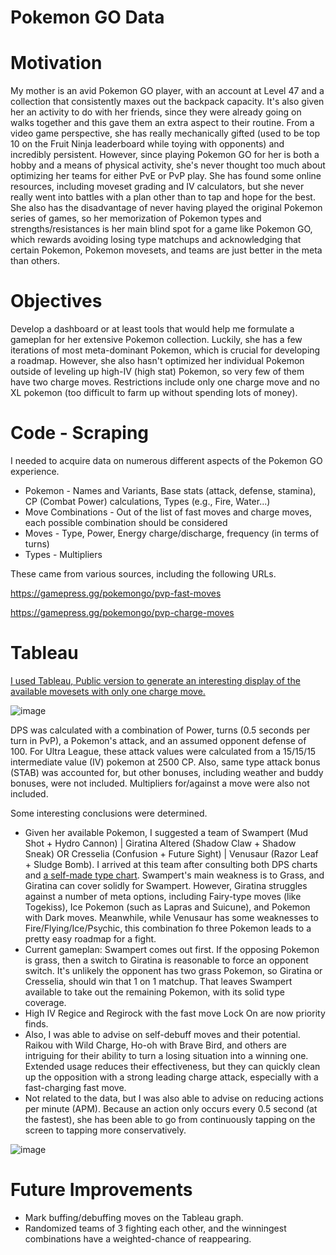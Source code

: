 # Pokemon GO Data
 
Motivation
==========
My mother is an avid Pokemon GO player, with an account at Level 47 and a collection that consistently maxes out the backpack capacity. It's also given her an activity to do with her friends, since they were already going on walks together and this gave them an extra aspect to their routine. From a video game perspective, she has really mechanically gifted (used to be top 10 on the Fruit Ninja leaderboard while toying with opponents) and incredibly persistent. However, since playing Pokemon GO for her is both a hobby and a means of physical activity, she's never thought too much about optimizing her teams for either PvE or PvP play. She has found some online resources, including moveset grading and IV calculators, but she never really went into battles with a plan other than to tap and hope for the best. She also has the disadvantage of never having played the original Pokemon series of games, so her memorization of Pokemon types and strengths/resistances is her main blind spot for a game like Pokemon GO, which rewards avoiding losing type matchups and acknowledging that certain Pokemon, Pokemon movesets, and teams are just better in the meta than others.

Objectives
==========
Develop a dashboard or at least tools that would help me formulate a gameplan for her extensive Pokemon collection. Luckily, she has a few iterations of most meta-dominant Pokemon, which is crucial for developing a roadmap. However, she also hasn't optimized her individual Pokemon outside of leveling up high-IV (high stat) Pokemon, so very few of them have two charge moves. Restrictions include only one charge move and no XL pokemon (too difficult to farm up without spending lots of money).

Code - Scraping
==========
I needed to acquire data on numerous different aspects of the Pokemon GO experience.

* Pokemon - Names and Variants, Base stats (attack, defense, stamina), CP (Combat Power) calculations, Types (e.g., Fire, Water...)
* Move Combinations - Out of the list of fast moves and charge moves, each possible combination should be considered
* Moves - Type, Power, Energy charge/discharge, frequency (in terms of turns)
* Types - Multipliers

These came from various sources, including the following URLs.

https://gamepress.gg/pokemongo/pvp-fast-moves

https://gamepress.gg/pokemongo/pvp-charge-moves


Tableau
==========
[I used Tableau, Public version to generate an interesting display of the available movesets with only one charge move.](https://public.tableau.com/app/profile/roger3881/viz/PokemonGoAllPossibleMovesets/UltraLeague2500CP)

![image](https://user-images.githubusercontent.com/78449574/142749909-7ac69911-c714-477b-8c71-be8b50f27fc5.png)

DPS was calculated with a combination of Power, turns (0.5 seconds per turn in PvP), a Pokemon's attack, and an assumed opponent defense of 100. For Ultra League, these attack values were calculated from a 15/15/15 intermediate value (IV) pokemon at 2500 CP. Also, same type attack bonus (STAB) was accounted for, but other bonuses, including weather and buddy bonuses, were not included. Multipliers for/against a move were also not included.

Some interesting conclusions were determined.

* Given her available Pokemon, I suggested a team of Swampert (Mud Shot + Hydro Cannon) | Giratina Altered (Shadow Claw + Shadow Sneak) OR Cresselia (Confusion + Future Sight) | Venusaur (Razor Leaf + Sludge Bomb). I arrived at this team after consulting both DPS charts and [a self-made type chart](https://public.tableau.com/app/profile/roger3881/viz/PokemonTypeEffectivenessTable/Sheet1). Swampert's main weakness is to Grass, and Giratina can cover solidly for Swampert. However, Giratina struggles against a number of meta options, including Fairy-type moves (like Togekiss), Ice Pokemon (such as Lapras and Suicune), and Pokemon with Dark moves. Meanwhile, while Venusaur has some weaknesses to Fire/Flying/Ice/Psychic, this combination fo three Pokemon leads to a pretty easy roadmap for a fight.
* Current gameplan: Swampert comes out first. If the opposing Pokemon is grass, then a switch to Giratina is reasonable to force an opponent switch. It's unlikely the opponent has two grass Pokemon, so Giratina or Cresselia, should win that 1 on 1 matchup. That leaves Swampert available to take out the remaining Pokemon, with its solid type coverage.
* High IV Regice and Regirock with the fast move Lock On are now priority finds. 
* Also, I was able to advise on self-debuff moves and their potential. Raikou with Wild Charge, Ho-oh with Brave Bird, and others are intriguing for their ability to turn a losing situation into a winning one. Extended usage reduces their effectiveness, but they can quickly clean up the opposition with a strong leading charge attack, especially with a fast-charging fast move.
* Not related to the data, but I was also able to advise on reducing actions per minute (APM). Because an action only occurs every 0.5 second (at the fastest), she has been able to go from continuously tapping on the screen to tapping more conservatively.

![image](https://user-images.githubusercontent.com/78449574/142749886-4b638a77-a9dc-46d3-9a8a-09e60f7ed7b1.png)


Future Improvements
==========
* Mark buffing/debuffing moves on the Tableau graph.
* Randomized teams of 3 fighting each other, and the winningest combinations have a weighted-chance of reappearing.
